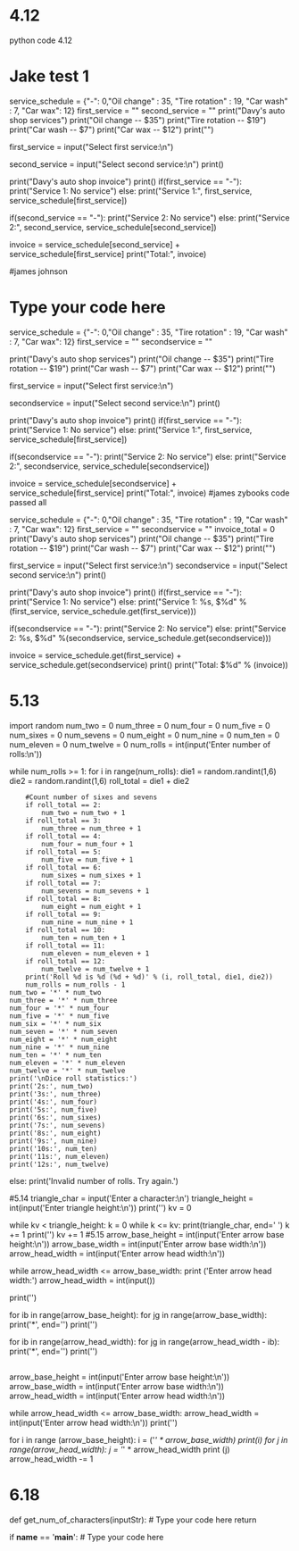 # 4.12
python code 4.12
# Jake test 1
service_schedule = {"-": 0,"Oil change" : 35, "Tire rotation" : 19, "Car wash" : 7, "Car wax": 12}
first_service = ""
second_service = ""
print("Davy's auto shop services")
print("Oil change -- $35")
print("Tire rotation -- $19")
print("Car wash -- $7")
print("Car wax -- $12")
print("")

first_service = input("Select first service:\n")

second_service = input("Select second service:\n")
print()

print("Davy's auto shop invoice")
print()
if(first_service == "-"):
  print("Service 1: No service")
else:
  print("Service 1:", first_service, service_schedule[first_service])
  
if(second_service == "-"):
  print("Service 2: No service")
else:
  print("Service 2:", second_service, service_schedule[second_service])

invoice = service_schedule[second_service] + service_schedule[first_service]
print("Total:", invoice)


#james johnson
# Type your code here
service_schedule = {"-": 0,"Oil change" : 35, "Tire rotation" : 19, "Car wash" : 7, "Car wax": 12}
first_service = ""
secondservice = ""

print("Davy's auto shop services")
print("Oil change -- $35")
print("Tire rotation -- $19")
print("Car wash -- $7")
print("Car wax -- $12")
print("")

first_service = input("Select first service:\n")

secondservice = input("Select second service:\n")
print()

print("Davy's auto shop invoice")
print()
if(first_service == "-"):
  print("Service 1: No service")
else:
  print("Service 1:", first_service, service_schedule[first_service])
  
if(secondservice == "-"):
  print("Service 2: No service")
else:
  print("Service 2:", secondservice, service_schedule[secondservice])

invoice = service_schedule[secondservice] + service_schedule[first_service]
print("Total:", invoice)
#james zybooks code passed all

service_schedule = {"-": 0,"Oil change" : 35, "Tire rotation" : 19, "Car wash" : 7, "Car wax": 12}
first_service = ""
secondservice = ""
invoice_total = 0
print("Davy's auto shop services")
print("Oil change -- $35")
print("Tire rotation -- $19")
print("Car wash -- $7")
print("Car wax -- $12")
print("")

first_service = input("Select first service:\n")
secondservice = input("Select second service:\n")
print()

print("Davy's auto shop invoice")
print()
if(first_service == "-"):
  print("Service 1: No service")
else:
  print("Service 1: %s, $%d" %(first_service, service_schedule.get(first_service)))
  
if(secondservice == "-"):
  print("Service 2: No service")
else:
  print("Service 2: %s, $%d" %(secondservice, service_schedule.get(secondservice)))

invoice = service_schedule.get(first_service) + service_schedule.get(secondservice)
print()
print("Total: $%d" % (invoice))
# 5.13

import random
num_two = 0
num_three = 0
num_four = 0
num_five = 0
num_sixes = 0
num_sevens = 0
num_eight = 0
num_nine = 0
num_ten = 0
num_eleven = 0
num_twelve = 0
num_rolls = int(input('Enter number of rolls:\n'))

while num_rolls >= 1:
    for i in range(num_rolls):
        die1 = random.randint(1,6)
        die2 = random.randint(1,6)
        roll_total = die1 + die2

        #Count number of sixes and sevens
        if roll_total == 2:
            num_two = num_two + 1
        if roll_total == 3:
            num_three = num_three + 1
        if roll_total == 4:
            num_four = num_four + 1    
        if roll_total == 5:
            num_five = num_five + 1
        if roll_total == 6:
            num_sixes = num_sixes + 1
        if roll_total == 7:
            num_sevens = num_sevens + 1
        if roll_total == 8:
            num_eight = num_eight + 1
        if roll_total == 9:
            num_nine = num_nine + 1
        if roll_total == 10:
            num_ten = num_ten + 1
        if roll_total == 11:
            num_eleven = num_eleven + 1
        if roll_total == 12:
            num_twelve = num_twelve + 1
        print('Roll %d is %d (%d + %d)' % (i, roll_total, die1, die2))
        num_rolls = num_rolls - 1
    num_two = '*' * num_two
    num_three = '*' * num_three
    num_four = '*' * num_four
    num_five = '*' * num_five
    num_six = '*' * num_six
    num_seven = '*' * num_seven
    num_eight = '*' * num_eight
    num_nine = '*' * num_nine
    num_ten = '*' * num_ten
    num_eleven = '*' * num_eleven
    num_twelve = '*' * num_twelve
    print('\nDice roll statistics:')
    print('2s:', num_two)
    print('3s:', num_three)
    print('4s:', num_four)
    print('5s:', num_five)
    print('6s:', num_sixes)
    print('7s:', num_sevens)
    print('8s:', num_eight)
    print('9s:', num_nine)
    print('10s:', num_ten)
    print('11s:', num_eleven)
    print('12s:', num_twelve)
else:
    print('Invalid number of rolls. Try again.')
    
   

#5.14
triangle_char = input('Enter a character:\n')
triangle_height = int(input('Enter triangle height:\n'))
print('')
kv = 0

while kv < triangle_height:
    k = 0
    while k <= kv:
        print(triangle_char, end=' ')
        k += 1
    print('')
    kv += 1
#5.15
 arrow_base_height = int(input('Enter arrow base height:\n'))
arrow_base_width = int(input('Enter arrow base width:\n'))
arrow_head_width = int(input('Enter arrow head width:\n'))

while arrow_head_width <= arrow_base_width:
    print ('Enter arrow head width:')
    arrow_head_width = int(input())

print('')

for ib in range(arrow_base_height):
  for jg in range(arrow_base_width):
    print('*', end='')
  print('')

for ib in range(arrow_head_width):
  for jg in range(arrow_head_width - ib):
    print('*', end='')
  print('')

##
arrow_base_height = int(input('Enter arrow base height:\n'))
arrow_base_width = int(input('Enter arrow base width:\n'))
arrow_head_width = int(input('Enter arrow head width:\n'))

while arrow_head_width <= arrow_base_width:
    arrow_head_width = int(input('Enter arrow head width:\n'))
print('')

for i in range (arrow_base_height):
    i = ('*' * arrow_base_width)
    print(i)
for j in range(arrow_head_width):
    j = '*' * arrow_head_width
    print (j)
    arrow_head_width -= 1
# 6.18
def get_num_of_characters(inputStr):
    # Type your code here
    return


if __name__ == '__main__':
    # Type your code here

